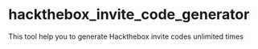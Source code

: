 # hackthebox_invite_code_generator
This tool help you to generate Hackthebox invite codes unlimited times
